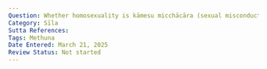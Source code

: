 ```yaml
---
Question: Whether homosexuality is kāmesu micchācāra (sexual misconduct)?
Category: Sīla
Sutta References:
Tags: Methuna
Date Entered: March 21, 2025
Review Status: Not started
---
```

